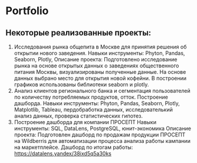 # Portfolio
## Некоторые реализованные проекты:
1) Исследования рынка общепита в Москве для принятия решения об
открытии нового заведения.
Навыки инструменты: Phyton, Pandas, Seaborn, Plotly, 
Описание проекта: Подготовлено исследование рынка на основе открытых данных о заведениях общественного питания Москвы, визуализированы полученные данные. На основе данных выбрано место для открытия новой кофейни. В построении графиков использованы библиотеки seaborn и plotly.
2) Анализ клиентов регионального банка и сегментация пользователей по количеству потребляемых продуктов, отток. Построение дашборда.
Навыки инструменты: Phyton, Pandas, Seaborn, Plotly, Matplotlib, Tableau, пердобработка данных, исследователький анализ данных, проверка статистических гипотез. 
3) Построение дашборда для компании ПРОСЕПТ
Навыки инструменты: SQL, DataLens, PostgreSQL, юнит-экономика
Описание проекта: Подготовлен дашборд по продажам продукции ПРОСЕПТ на Wildberris для автоматизации процесса анализа работы кампании на маркетплейсе.
Дашборд по итогам работы: https://datalens.yandex/38ixd5q5a30ks


